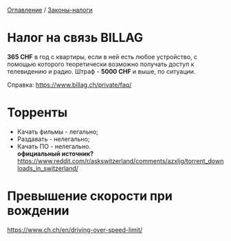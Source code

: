 [Оглавление](/faq/) / [Законы-налоги](/faq/docs/Законы-налоги.html)

# Налог на связь BILLAG
**365 CHF** в год с квартиры, если в ней есть любое устройство, с помощью которого теоретически возможно получать доступ к телевидению и радио. Штраф - **5000 CHF** и выше, по ситуации.

Справка: https://www.billag.ch/private/faq/

# Торренты
* Качать фильмы - легально;
* Раздавать - нелегально;
* Качать ПО - нелегально.    
  **официальный источник?**
https://www.reddit.com/r/askswitzerland/comments/azxljg/torrent_downloads_in_switzerland/

# Превышение скорости при вождении
https://www.ch.ch/en/driving-over-speed-limit/
